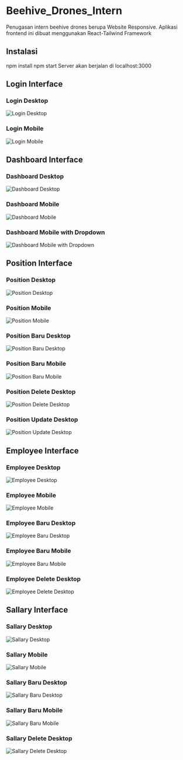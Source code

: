 # Beehive_Drones_Intern
Penugasan intern beehive drones berupa Website Responsive.
Aplikasi frontend ini dibuat menggunakan React-Tailwind Framework

## Instalasi
npm install
npm start
Server akan berjalan di localhost:3000
## Login Interface
### Login Desktop
![Login Desktop](Docs/Login_Desktop.PNG)
### Login Mobile
![Login Mobile](Docs/Login_Mobile.PNG)

## Dashboard Interface
### Dashboard Desktop
![Dashboard Desktop](Docs/Login_Desktop.PNG)
### Dashboard Mobile
![Dashboard Mobile](Docs/Login_Mobile.PNG)
### Dashboard Mobile with Dropdown
![Dashboard Mobile with Dropdown](Docs/Dashboard_with_Dropdown.PNG)

## Position Interface
### Position Desktop
![Position Desktop](Docs/Position_Desktop.PNG)
### Position Mobile
![Position Mobile](Docs/Position_Mobile.PNG)
### Position Baru Desktop
![Position Baru Desktop](Docs/Posisi_Baru_Desktop.PNG)
### Position Baru Mobile
![Position Baru Mobile ](Docs/Posisi_Baru_Mobile.PNG)
### Position Delete Desktop
![Position Delete Desktop](Docs/Posisi_Delete_Desktop.PNG)
### Position Update Desktop
![Position Update Desktop](Docs/Posisi_Update_Desktop.PNG)

## Employee Interface
### Employee Desktop
![Employee Desktop](Docs/Employee_Desktop.PNG)
### Employee Mobile
![Employee Mobile](Docs/Employee_Mobile.PNG)
### Employee Baru Desktop
![Employee Baru Desktop](Docs/Employee_Baru_Desktop.PNG)
### Employee Baru Mobile
![Employee Baru Mobile](Docs/Employee_Baru_Mobile.PNG)
### Employee Delete Desktop
![Employee Delete Desktop](Docs/Employee_Delete_Desktop.PNG)

## Sallary Interface
### Sallary Desktop
![Sallary Desktop](Docs/Sallary_Desktop.PNG)
### Sallary Mobile
![Sallary Mobile](Docs/Sallary_Mobile.PNG)
### Sallary Baru Desktop
![Sallary Baru Desktop](Docs/Sallary_Baru_Desktop.PNG)
### Sallary Baru Mobile
![Sallary Baru Mobile](Docs/Sallary_Baru_Mobile.PNG)
### Sallary Delete Desktop
![Sallary Delete Desktop](Docs/Sallary_Delete_Desktop.PNG)
